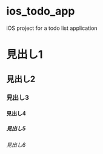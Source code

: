 # ios_todo_app
iOS project for a todo list application

# 見出し1
## 見出し2
### 見出し3
#### 見出し4
##### 見出し5
###### 見出し6
